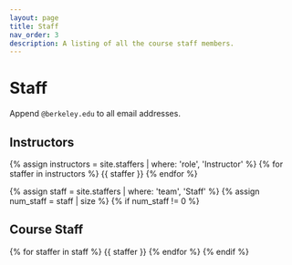 ```yaml
---
layout: page
title: Staff
nav_order: 3
description: A listing of all the course staff members.
---
```


# Staff

Append `@berkeley.edu` to all email addresses.

## Instructors

{% assign instructors = site.staffers | where: 'role', 'Instructor' %}
{% for staffer in instructors %}
{{ staffer }}
{% endfor %}

{% assign staff = site.staffers | where: 'team', 'Staff' %}
{% assign num_staff = staff | size %}
{% if num_staff != 0 %}
## Course Staff

{% for staffer in staff %}
{{ staffer }}
{% endfor %}
{% endif %}
